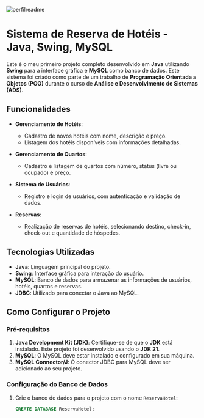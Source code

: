 ![perfilreadme](https://github.com/user-attachments/assets/ac859c9e-1938-4183-b639-1a7cee06dff0)


# Sistema de Reserva de Hotéis - Java, Swing, MySQL

Este é o meu primeiro projeto completo desenvolvido em **Java** utilizando **Swing** para a interface gráfica e **MySQL** como banco de dados. Este sistema foi criado como parte de um trabalho de **Programação Orientada a Objetos (POO)** durante o curso de **Análise e Desenvolvimento de Sistemas (ADS)**.

## Funcionalidades

- **Gerenciamento de Hotéis**: 
  - Cadastro de novos hotéis com nome, descrição e preço.
  - Listagem dos hotéis disponíveis com informações detalhadas.
  
- **Gerenciamento de Quartos**: 
  - Cadastro e listagem de quartos com número, status (livre ou ocupado) e preço.
  
- **Sistema de Usuários**: 
  - Registro e login de usuários, com autenticação e validação de dados.
  
- **Reservas**: 
  - Realização de reservas de hotéis, selecionando destino, check-in, check-out e quantidade de hóspedes.

## Tecnologias Utilizadas

- **Java**: Linguagem principal do projeto.
- **Swing**: Interface gráfica para interação do usuário.
- **MySQL**: Banco de dados para armazenar as informações de usuários, hotéis, quartos e reservas.
- **JDBC**: Utilizado para conectar o Java ao MySQL.

## Como Configurar o Projeto

### Pré-requisitos

1. **Java Development Kit (JDK)**: Certifique-se de que o **JDK** está instalado. Este projeto foi desenvolvido usando o **JDK 21**.
2. **MySQL**: O MySQL deve estar instalado e configurado em sua máquina.
3. **MySQL Connector/J**: O conector JDBC para MySQL deve ser adicionado ao seu projeto.

### Configuração do Banco de Dados

1. Crie o banco de dados para o projeto com o nome `ReservaHotel`:
   
   ```sql
   CREATE DATABASE ReservaHotel;
